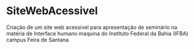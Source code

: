 # SiteWebAcessivel
Criação de um site web acessivel para apresentação de seminário na matéria de Interface humano maquina do Instituto Federal da Bahia (IFBA) campus Feira de Santana
